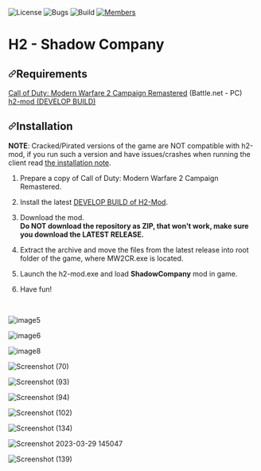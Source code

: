 ![License](https://img.shields.io/badge/license-BSD--3-orange) ![Bugs](https://img.shields.io/badge/bugs-0%20open-brightgreen) ![Build](https://img.shields.io/badge/Build-passing-brightgreen?logo=github) [![Members](https://img.shields.io/discord/750034898680807434?label=members&logo=discord&color=7289da)](https://discord.gg/CHZea8zvBG)

# H2 - Shadow Company

<h2 tabindex="-1" dir="auto"><a id="user-content-requirements" class="anchor" aria-hidden="true" href="#requirements"><svg class="octicon octicon-link" viewBox="0 0 16 16" version="1.1" width="16" height="16" aria-hidden="true"><path d="m7.775 3.275 1.25-1.25a3.5 3.5 0 1 1 4.95 4.95l-2.5 2.5a3.5 3.5 0 0 1-4.95 0 .751.751 0 0 1 .018-1.042.751.751 0 0 1 1.042-.018 1.998 1.998 0 0 0 2.83 0l2.5-2.5a2.002 2.002 0 0 0-2.83-2.83l-1.25 1.25a.751.751 0 0 1-1.042-.018.751.751 0 0 1-.018-1.042Zm-4.69 9.64a1.998 1.998 0 0 0 2.83 0l1.25-1.25a.751.751 0 0 1 1.042.018.751.751 0 0 1 .018 1.042l-1.25 1.25a3.5 3.5 0 1 1-4.95-4.95l2.5-2.5a3.5 3.5 0 0 1 4.95 0 .751.751 0 0 1-.018 1.042.751.751 0 0 1-1.042.018 1.998 1.998 0 0 0-2.83 0l-2.5 2.5a1.998 1.998 0 0 0 0 2.83Z"></path></svg></a>Requirements</h2>
<p dir="auto"><a href="https://us.shop.battle.net/en-us/product/call-of-duty-modern-warfare-2-campaign-remastered" rel="nofollow">Call of Duty: Modern Warfare 2 Campaign Remastered</a> (Battle.net - PC)<br>
<a href="https://github.com/fedddddd/h2-mod">h2-mod (DEVELOP BUILD)</a></p>
<h2 tabindex="-1" dir="auto"><a id="user-content-installation" class="anchor" aria-hidden="true" href="#installation"><svg class="octicon octicon-link" viewBox="0 0 16 16" version="1.1" width="16" height="16" aria-hidden="true"><path d="m7.775 3.275 1.25-1.25a3.5 3.5 0 1 1 4.95 4.95l-2.5 2.5a3.5 3.5 0 0 1-4.95 0 .751.751 0 0 1 .018-1.042.751.751 0 0 1 1.042-.018 1.998 1.998 0 0 0 2.83 0l2.5-2.5a2.002 2.002 0 0 0-2.83-2.83l-1.25 1.25a.751.751 0 0 1-1.042-.018.751.751 0 0 1-.018-1.042Zm-4.69 9.64a1.998 1.998 0 0 0 2.83 0l1.25-1.25a.751.751 0 0 1 1.042.018.751.751 0 0 1 .018 1.042l-1.25 1.25a3.5 3.5 0 1 1-4.95-4.95l2.5-2.5a3.5 3.5 0 0 1 4.95 0 .751.751 0 0 1-.018 1.042.751.751 0 0 1-1.042.018 1.998 1.998 0 0 0-2.83 0l-2.5 2.5a1.998 1.998 0 0 0 0 2.83Z"></path></svg></a>Installation</h2>
<p dir="auto"><strong>NOTE</strong>: Cracked/Pirated versions of the game are NOT compatible with h2-mod, if you run such a version and have issues/crashes when running the client read <a href="https://github.com/fedddddd/h2-mod#installation">the installation note</a>.</p>
<ol dir="auto">
<li>
<p dir="auto">Prepare a copy of Call of Duty: Modern Warfare 2 Campaign Remastered.</p>
</li>
<li>
<p dir="auto">Install the latest <a href="https://github.com/fedddddd/h2-mod#installation">DEVELOP BUILD of H2-Mod</a>.</p>
</li>
<li>
<p dir="auto">Download the mod.<br>
<strong>Do NOT download the repository as ZIP, that won't work, make sure you download the LATEST RELEASE.</strong></p>
</li>
<li>
<p dir="auto">Extract the archive and move the files from the latest release into root folder of the game, where MW2CR.exe is located.</p>
</li>
<li>
<p dir="auto">Launch the h2-mod.exe and load <strong>ShadowCompany</strong> mod in game.</p>
</li>
<li>
<p dir="auto">Have fun!</p>
</li>
</ol>

<br>

![image5](https://github.com/user-attachments/assets/ae9c4c33-6705-4466-90d4-fc26cdaf55ff)

![image6](https://github.com/user-attachments/assets/471d77d2-f84b-4b8c-8445-53116cacbd09)

![image8](https://github.com/user-attachments/assets/b7e088db-f01b-485a-aeb2-fb4bd080d4c0)

![Screenshot (70)](https://github.com/user-attachments/assets/5eb30149-b6ea-4e06-a481-5d737cc7f913)

![Screenshot (93)](https://github.com/user-attachments/assets/2cbbf382-4747-40e3-8a85-d4799ecb5150)

![Screenshot (94)](https://github.com/user-attachments/assets/27d0d11e-43ac-4625-8052-9a197802c2d8)

![Screenshot (102)](https://github.com/user-attachments/assets/809119f3-48b1-44ab-8250-1108ae835115)

![Screenshot (134)](https://github.com/user-attachments/assets/ef09ea16-a4f5-41f9-a9cd-017d76431c4b)

![Screenshot 2023-03-29 145047](https://github.com/user-attachments/assets/8148fe4b-69bf-470d-a1fe-20a7cc345d0c)

![Screenshot (139)](https://github.com/user-attachments/assets/b47ea15a-2444-4f71-a843-ff365a437c5b)
